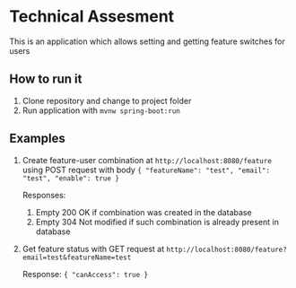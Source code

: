 # Technical Assesment

This is an application which allows setting and getting feature switches for users


## How to run it

1. Clone repository and change to project folder
2. Run application with `mvnw spring-boot:run`


## Examples

1. Create feature-user combination at
`http://localhost:8080/feature` using POST request with body
`{
"featureName": "test",
"email": "test",
"enable": true
}`
	
	Responses:
	1. Empty 200 OK if combination was created in the database
	2. Empty 304 Not modified if such combination is already present in database

2. Get feature status with GET request at 
`http://localhost:8080/feature?email=test&featureName=test`

	Response:
	`{
	"canAccess": true }`